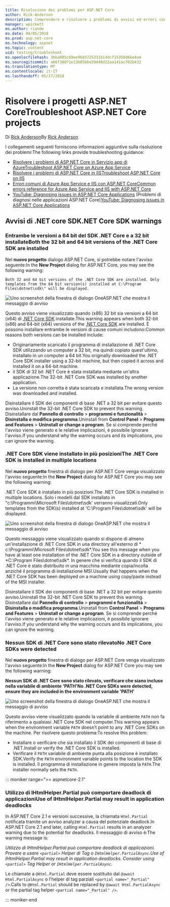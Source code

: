 ```yaml
---
title: Risoluzione dei problemi per ASP.NET Core
author: Rick-Anderson
description: Comprendere e risolvere i problemi di avvisi ed errori con i progetti ASP.NET Core.
manager: wpickett
ms.author: riande
ms.date: 04/05/2018
ms.prod: asp.net-core
ms.technology: aspnet
ms.topic: content
uid: testing/troubleshoot
ms.openlocfilehash: 3bba085c69ee96b5725331b14dcf15350d66e4a4
ms.sourcegitcommit: a66f38071e13685bbe59d48d22aa141ac702b432
ms.translationtype: MT
ms.contentlocale: it-IT
ms.lasthandoff: 05/17/2018
---
```

# <a name="troubleshoot-aspnet-core-projects"></a><span data-ttu-id="e495a-103">Risolvere i progetti ASP.NET Core</span><span class="sxs-lookup"><span data-stu-id="e495a-103">Troubleshoot ASP.NET Core projects</span></span>

<span data-ttu-id="e495a-104">Di [Rick Anderson](https://twitter.com/RickAndMSFT)</span><span class="sxs-lookup"><span data-stu-id="e495a-104">By [Rick Anderson](https://twitter.com/RickAndMSFT)</span></span>

<span data-ttu-id="e495a-105">I collegamenti seguenti forniscono informazioni aggiuntive sulla risoluzione dei problemi:</span><span class="sxs-lookup"><span data-stu-id="e495a-105">The following links provide troubleshooting guidance:</span></span>

* [<span data-ttu-id="e495a-106">Risolvere i problemi di ASP.NET Core in Servizio app di Azure</span><span class="sxs-lookup"><span data-stu-id="e495a-106">Troubleshoot ASP.NET Core on Azure App Service</span></span>](xref:host-and-deploy/azure-apps/troubleshoot)
* [<span data-ttu-id="e495a-107">Risolvere i problemi di ASP.NET Core in IIS</span><span class="sxs-lookup"><span data-stu-id="e495a-107">Troubleshoot ASP.NET Core on IIS</span></span>](xref:host-and-deploy/iis/troubleshoot)
* [<span data-ttu-id="e495a-108">Errori comuni di Azure App Service e IIS con ASP.NET Core</span><span class="sxs-lookup"><span data-stu-id="e495a-108">Common errors reference for Azure App Service and IIS with ASP.NET Core</span></span>](xref:host-and-deploy/azure-iis-errors-reference)
* <span data-ttu-id="e495a-109">[YouTube: Diagnosing issues in ASP.NET Core Applications](https://www.youtube.com/watch?v=RYI0DHoIVaA) (Problemi di diagnosi nelle applicazioni ASP.NET Core)</span><span class="sxs-lookup"><span data-stu-id="e495a-109">[YouTube: Diagnosing issues in ASP.NET Core Applications](https://www.youtube.com/watch?v=RYI0DHoIVaA)</span></span>

<a name="sdk"></a>
## <a name="net-core-sdk-warnings"></a><span data-ttu-id="e495a-110">Avvisi di .NET core SDK</span><span class="sxs-lookup"><span data-stu-id="e495a-110">.NET Core SDK warnings</span></span>

### <a name="both-the-32-bit-and-64-bit-versions-of-the-net-core-sdk-are-installed"></a><span data-ttu-id="e495a-111">Entrambe le versioni a 64 bit del SDK .NET Core e a 32 bit installate</span><span class="sxs-lookup"><span data-stu-id="e495a-111">Both the 32 bit and 64 bit versions of the .NET Core SDK are installed</span></span>
<span data-ttu-id="e495a-112">Nel **nuovo progetto** dialogo ASP.NET Core, si potrebbe notare l'avviso seguente:</span><span class="sxs-lookup"><span data-stu-id="e495a-112">In the **New Project** dialog for ASP.NET Core, you may see the following warning:</span></span> 

    Both 32 and 64 bit versions of the .NET Core SDK are installed. Only templates from the 64 bit version(s) installed at C:\Program Files\dotnet\sdk\" will be displayed.

![Uno screenshot della finestra di dialogo OneASP.NET che mostra il messaggio di avviso](troubleshoot/_static/both32and64bit.png)

<span data-ttu-id="e495a-114">Questo avviso viene visualizzato quando (x86) 32 bit sia versioni a 64 bit (x64) di [.NET Core SDK](https://www.microsoft.com/net/download/all) installate.</span><span class="sxs-lookup"><span data-stu-id="e495a-114">This warning appears when both 32-bit (x86) and 64-bit (x64) versions of the [.NET Core SDK](https://www.microsoft.com/net/download/all) are installed.</span></span> <span data-ttu-id="e495a-115">È possono installare entrambe le versioni di cause comuni includono:</span><span class="sxs-lookup"><span data-stu-id="e495a-115">Common reasons both versions can be installed include:</span></span>

* <span data-ttu-id="e495a-116">Originariamente scaricato il programma di installazione di .NET Core SDK utilizzando un computer a 32 bit, ma quindi copiato quest'ultimo, installato in un computer a 64 bit.</span><span class="sxs-lookup"><span data-stu-id="e495a-116">You originally downloaded the .NET Core SDK installer using a 32-bit machine, but then copied it across and installed it on a 64-bit machine.</span></span> 
* <span data-ttu-id="e495a-117">il SDK di 32 bit .NET Core è stata installata mediante un'altra applicazione.</span><span class="sxs-lookup"><span data-stu-id="e495a-117">The 32-bit .NET Core SDK was installed by another application.</span></span>
* <span data-ttu-id="e495a-118">La versione non corretta è stata scaricata e installata.</span><span class="sxs-lookup"><span data-stu-id="e495a-118">The wrong version was downloaded and installed.</span></span>

<span data-ttu-id="e495a-119">Disinstallare il SDK dei componenti di base .NET a 32 bit per evitare questo avviso.</span><span class="sxs-lookup"><span data-stu-id="e495a-119">Uninstall the 32-bit .NET Core SDK to prevent this warning.</span></span> <span data-ttu-id="e495a-120">Disinstallare dal **Pannello di controllo** > **programmi e funzionalità** > **Disinstalla o modifica programma**.</span><span class="sxs-lookup"><span data-stu-id="e495a-120">Uninstall from **Control Panel** > **Programs and Features** > **Uninstall or change a program**.</span></span> <span data-ttu-id="e495a-121">Se si comprende perché l'avviso viene generato e le relative implicazioni, è possibile ignorare l'avviso.</span><span class="sxs-lookup"><span data-stu-id="e495a-121">If you understand why the warning occurs and its implications, you can ignore the warning.</span></span>

### <a name="the-net-core-sdk-is-installed-in-multiple-locations"></a><span data-ttu-id="e495a-122">.NET Core SDK viene installato in più posizioni</span><span class="sxs-lookup"><span data-stu-id="e495a-122">The .NET Core SDK is installed in multiple locations</span></span>
<span data-ttu-id="e495a-123">Nel **nuovo progetto** finestra di dialogo per ASP.NET Core venga visualizzato l'avviso seguente:</span><span class="sxs-lookup"><span data-stu-id="e495a-123">In the **New Project** dialog for ASP.NET Core you may see the following warning:</span></span> 

 <span data-ttu-id="e495a-124">.NET Core SDK è installato in più posizioni.</span><span class="sxs-lookup"><span data-stu-id="e495a-124">The .NET Core SDK is installed in multiple locations.</span></span> <span data-ttu-id="e495a-125">Solo i modelli dal SDK installato in "c:\Programmi\Microsoft Files\dotnet\sdk\' verranno visualizzati.</span><span class="sxs-lookup"><span data-stu-id="e495a-125">Only templates from the SDK(s) installed at 'C:\Program Files\dotnet\sdk\' will be displayed.</span></span>

![Uno screenshot della finestra di dialogo OneASP.NET che mostra il messaggio di avviso](troubleshoot/_static/multiplelocations.png)

<span data-ttu-id="e495a-127">Questo messaggio viene visualizzato quando si dispone di almeno un'installazione di .NET Core SDK in una directory all'esterno di * c:\Programmi\Microsoft Files\dotnet\sdk\*.</span><span class="sxs-lookup"><span data-stu-id="e495a-127">You see this message when you have at least one installation of the .NET Core SDK in a directory outside of *C:\Program Files\dotnet\sdk\*.</span></span> <span data-ttu-id="e495a-128">In genere che si verifica quando il SDK di .NET Core è stato distribuito in una macchina mediante copia/incolla anziché il programma di installazione MSI.</span><span class="sxs-lookup"><span data-stu-id="e495a-128">Usually that happens when the .NET Core SDK has been deployed on a machine using copy/paste instead of the MSI installer.</span></span>

<span data-ttu-id="e495a-129">Disinstallare il SDK dei componenti di base .NET a 32 bit per evitare questo avviso.</span><span class="sxs-lookup"><span data-stu-id="e495a-129">Uninstall the 32-bit .NET Core SDK to prevent this warning.</span></span> <span data-ttu-id="e495a-130">Disinstallare dal **Pannello di controllo** > **programmi e funzionalità** > **Disinstalla o modifica programma**.</span><span class="sxs-lookup"><span data-stu-id="e495a-130">Uninstall from **Control Panel** > **Programs and Features** > **Uninstall or change a program**.</span></span> <span data-ttu-id="e495a-131">Se si comprende perché l'avviso viene generato e le relative implicazioni, è possibile ignorare l'avviso.</span><span class="sxs-lookup"><span data-stu-id="e495a-131">If you understand why the warning occurs and its implications, you can ignore the warning.</span></span>

### <a name="no-net-core-sdks-were-detected"></a><span data-ttu-id="e495a-132">Nessun SDK di .NET Core sono stato rilevato</span><span class="sxs-lookup"><span data-stu-id="e495a-132">No .NET Core SDKs were detected</span></span>
<span data-ttu-id="e495a-133">Nel **nuovo progetto** finestra di dialogo per ASP.NET Core venga visualizzato l'avviso seguente:</span><span class="sxs-lookup"><span data-stu-id="e495a-133">In the **New Project** dialog for ASP.NET Core you may see the following warning:</span></span> 

<span data-ttu-id="e495a-134">**Nessun SDK di .NET Core sono stato rilevato, verificare che siano incluse nella variabile di ambiente 'PATH'**</span><span class="sxs-lookup"><span data-stu-id="e495a-134">**No .NET Core SDKs were detected, ensure they are included in the environment variable 'PATH'**</span></span>

![Uno screenshot della finestra di dialogo OneASP.NET che mostra il messaggio di avviso](troubleshoot/_static/NoNetCore.png)

<span data-ttu-id="e495a-136">Questo avviso viene visualizzato quando la variabile di ambiente `PATH` non fa riferimento a qualsiasi .NET Core SDK nel computer.</span><span class="sxs-lookup"><span data-stu-id="e495a-136">This warning appears when the environment variable `PATH` doesn’t point to any .NET Core SDKs on the machine.</span></span> <span data-ttu-id="e495a-137">Per risolvere questo problema:</span><span class="sxs-lookup"><span data-stu-id="e495a-137">To resolve this problem:</span></span>

* <span data-ttu-id="e495a-138">Installare o verificare che sia installato il SDK dei componenti di base di .NET.</span><span class="sxs-lookup"><span data-stu-id="e495a-138">Install or verify the .NET Core SDK is installed.</span></span>
* <span data-ttu-id="e495a-139">Verificare il `PATH` variabile di ambiente punta alla posizione è installato SDK.</span><span class="sxs-lookup"><span data-stu-id="e495a-139">Verify the `PATH` environment variable points to the location the SDK is installed.</span></span> <span data-ttu-id="e495a-140">Il programma di installazione in genere imposta la `PATH`.</span><span class="sxs-lookup"><span data-stu-id="e495a-140">The installer normally sets the `PATH`.</span></span>

::: moniker range=">= aspnetcore-2.1"

### <a name="use-of-ihtmlhelperpartial-may-result-in-application-deadlocks"></a><span data-ttu-id="e495a-141">Utilizzo di IHtmlHelper.Partial può comportare deadlock di applicazioni</span><span class="sxs-lookup"><span data-stu-id="e495a-141">Use of IHtmlHelper.Partial may result in application deadlocks</span></span>

<span data-ttu-id="e495a-142">In ASP.NET Core 2.1 e versioni successive, la chiamata `Html.Partial` notificata tramite un avviso analyzer a causa del potenziale deadlock.</span><span class="sxs-lookup"><span data-stu-id="e495a-142">In ASP.NET Core 2.1 and later, calling `Html.Partial` results in an analyzer warning due to the potential for deadlocks.</span></span> <span data-ttu-id="e495a-143">Il messaggio di avviso è:</span><span class="sxs-lookup"><span data-stu-id="e495a-143">The warning message is:</span></span>

<span data-ttu-id="e495a-144">*Utilizzo di IHtmlHelper.Partial può comportare deadlock di applicazioni. Provare a usare `<partial>` Helper di Tag o `IHtmlHelper.PartialAsync`.*</span><span class="sxs-lookup"><span data-stu-id="e495a-144">*Use of IHtmlHelper.Partial may result in application deadlocks. Consider using `<partial>` Tag Helper or `IHtmlHelper.PartialAsync`.*</span></span>

<span data-ttu-id="e495a-145">Le chiamate a `@Html.Partial` deve essere sostituito dal `@await Html.PartialAsync` o l'helper di tag parziali `<partial name="_Partial" />`.</span><span class="sxs-lookup"><span data-stu-id="e495a-145">Calls to `@Html.Partial` should be replaced by `@await Html.PartialAsync` or the partial tag helper `<partial name="_Partial" />`.</span></span>

::: moniker-end

